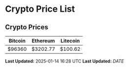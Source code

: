 # Crypto Price List

## Crypto Prices
| Bitcoin | Ethereum | Litecoin |
| ------- | -------- | -------- |
| $96360 | $3202.77 | $100.62 |
**Last Updated:** 2025-01-14 16:28 UTC
**Last Updated:** $DATE$
